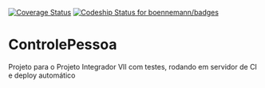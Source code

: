[![Coverage Status](https://coveralls.io/repos/Tulioh/ControlePessoa/badge.svg?branch=master)](https://coveralls.io/r/Tulioh/ControlePessoa?branch=master) [![Codeship Status for boennemann/badges](https://www.codeship.io/projects/9b20b460-f37e-0132-5f32-16cf317d1634/status?branch=master)](https://www.codeship.io/projects/85445)

# ControlePessoa
Projeto para o Projeto Integrador VII com testes, rodando em servidor de CI e deploy automático
